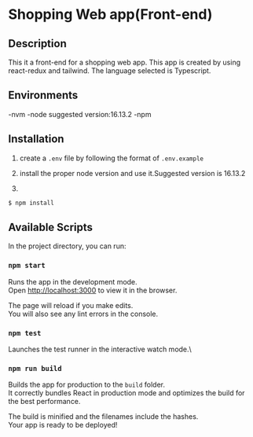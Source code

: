 # Shopping Web app(Front-end)

## Description

This it a front-end for a shopping web app. This app is created by using react-redux and tailwind. The language selected is Typescript.

## Environments

-nvm
-node suggested version:16.13.2
-npm

## Installation

1. create a `.env` file by following the format of `.env.example`

2. install the proper node version and use it.Suggested version is 16.13.2

3.

```sh
$ npm install
```

## Available Scripts

In the project directory, you can run:

### `npm start`

Runs the app in the development mode.\
Open [http://localhost:3000](http://localhost:3000) to view it in the browser.

The page will reload if you make edits.\
You will also see any lint errors in the console.

### `npm test`

Launches the test runner in the interactive watch mode.\

### `npm run build`

Builds the app for production to the `build` folder.\
It correctly bundles React in production mode and optimizes the build for the best performance.

The build is minified and the filenames include the hashes.\
Your app is ready to be deployed!
